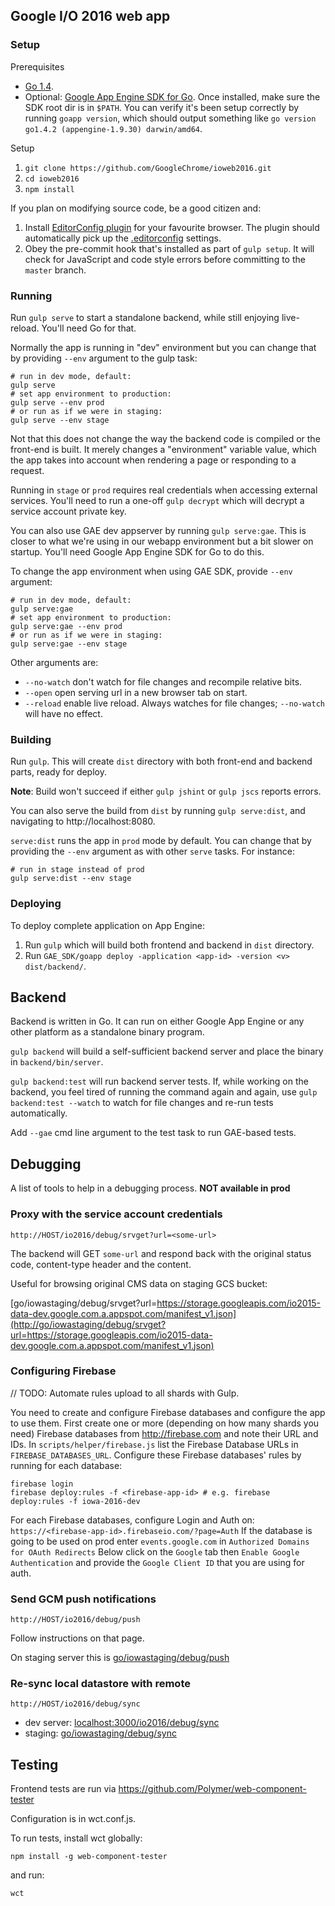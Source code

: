 ## Google I/O 2016 web app

### Setup

Prerequisites

* [Go 1.4](https://golang.org/dl/).
* Optional: [Google App Engine SDK for Go](https://cloud.google.com/appengine/downloads).
  Once installed, make sure the SDK root dir is in `$PATH`. You can verify it's been setup
  correctly by running `goapp version`, which should output something like
  `go version go1.4.2 (appengine-1.9.30) darwin/amd64`.

Setup

1. `git clone https://github.com/GoogleChrome/ioweb2016.git`
2. `cd ioweb2016`
3. `npm install`

If you plan on modifying source code, be a good citizen and:

1. Install [EditorConfig plugin](http://editorconfig.org/#download) for your favourite browser.
   The plugin should automatically pick up the [.editorconfig](.editorconfig) settings.
2. Obey the pre-commit hook that's installed as part of `gulp setup`.
   It will check for JavaScript and code style errors before committing to the `master` branch.

### Running

Run `gulp serve` to start a standalone backend, while still enjoying live-reload.
You'll need Go for that.

Normally the app is running in "dev" environment but you can change that
by providing `--env` argument to the gulp task:

  ```
  # run in dev mode, default:
  gulp serve
  # set app environment to production:
  gulp serve --env prod
  # or run as if we were in staging:
  gulp serve --env stage
  ```

Not that this does not change the way the backend code is compiled
or the front-end is built. It merely changes a "environment" variable value,
which the app takes into account when rendering a page or responding to a request.

Running in `stage` or `prod` requires real credentials when accessing external services.
You'll need to run a one-off `gulp decrypt` which will decrypt a service account private key.

You can also use GAE dev appserver by running `gulp serve:gae`. This is closer to what
we're using in our webapp environment but a bit slower on startup.
You'll need Google App Engine SDK for Go to do this.

To change the app environment when using GAE SDK, provide `--env` argument:

    # run in dev mode, default:
    gulp serve:gae
    # set app environment to production:
    gulp serve:gae --env prod
    # or run as if we were in staging:
    gulp serve:gae --env stage

Other arguments are:

* `--no-watch` don't watch for file changes and recompile relative bits.
* `--open` open serving url in a new browser tab on start.
* `--reload` enable live reload. Always watches for file changes; `--no-watch` will have no effect.

### Building

Run `gulp`. This will create `dist` directory with both front-end and backend parts, ready for deploy.

**Note**: Build won't succeed if either `gulp jshint` or `gulp jscs` reports errors.

You can also serve the build from `dist` by running `gulp serve:dist`,
and navigating to http://localhost:8080.

`serve:dist` runs the app in `prod` mode by default. You can change that
by providing the `--env` argument as with other `serve` tasks. For instance:

    # run in stage instead of prod
    gulp serve:dist --env stage

### Deploying

To deploy complete application on App Engine:

1. Run `gulp` which will build both frontend and backend in `dist` directory.
2. Run `GAE_SDK/goapp deploy -application <app-id> -version <v> dist/backend/`.

## Backend

Backend is written in Go. It can run on either Google App Engine or any other platform as a standalone
binary program.

`gulp backend` will build a self-sufficient backend server and place the binary in `backend/bin/server`.

`gulp backend:test` will run backend server tests. If, while working on the backend, you feel tired
of running the command again and again, use `gulp backend:test --watch` to watch for file changes
and re-run tests automatically.

Add `--gae` cmd line argument to the test task to run GAE-based tests.


## Debugging

A list of tools to help in a debugging process.
**NOT available in prod**

### Proxy with the service account credentials

```
http://HOST/io2016/debug/srvget?url=<some-url>
```

The backend will GET `some-url` and respond back with the original
status code, content-type header and the content.

Useful for browsing original CMS data on staging GCS bucket:

[go/iowastaging/debug/srvget?url=https://storage.googleapis.com/io2015-data-dev.google.com.a.appspot.com/manifest_v1.json](http://go/iowastaging/debug/srvget?url=https://storage.googleapis.com/io2015-data-dev.google.com.a.appspot.com/manifest_v1.json)


### Configuring Firebase

// TODO: Automate rules upload to all shards with Gulp.

You need to create and configure Firebase databases and configure the app to use them.
First create one or more (depending on how many shards you need) Firebase databases from
http://firebase.com and note their URL and IDs.
In `scripts/helper/firebase.js` list the Firebase Database URLs in `FIREBASE_DATABASES_URL`.
Configure these Firebase databases' rules by running for each database:

```
firebase login
firebase deploy:rules -f <firebase-app-id> # e.g. firebase deploy:rules -f iowa-2016-dev
```

For each Firebase databases, configure Login and Auth on: `https://<firebase-app-id>.firebaseio.com/?page=Auth`
If the database is going to be used on prod enter `events.google.com` in `Authorized Domains for OAuth Redirects`
Below click on the `Google` tab then `Enable Google Authentication`
and provide the `Google Client ID` that you are using for auth.


### Send GCM push notifications

```
http://HOST/io2016/debug/push
```

Follow instructions on that page.

On staging server this is [go/iowastaging/debug/push](http://go/iowastaging/debug/push)


### Re-sync local datastore with remote

```
http://HOST/io2016/debug/sync
```

* dev server: [localhost:3000/io2016/debug/sync](http://localhost:3000/io2016/debug/sync)
* staging: [go/iowastaging/debug/sync](http://go/iowastaging/debug/sync)

## Testing

Frontend tests are run via https://github.com/Polymer/web-component-tester

Configuration is in wct.conf.js.

To run tests, install wct globally:

    npm install -g web-component-tester

and run:

    wct

